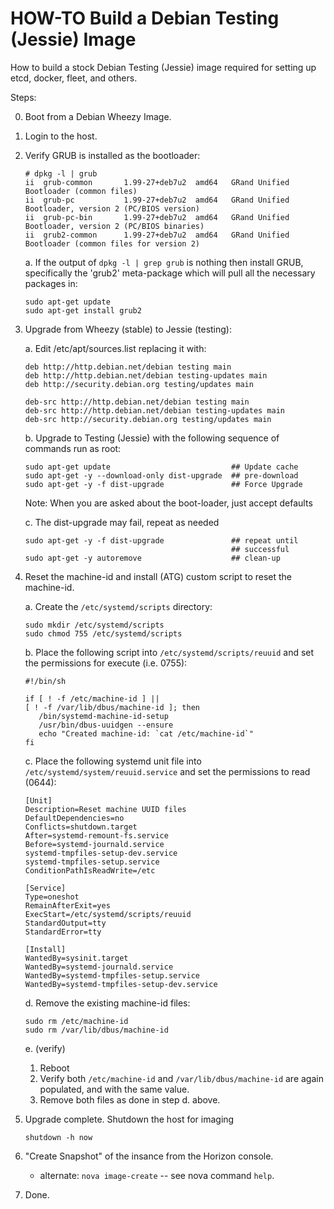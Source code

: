 HOW-TO Build a Debian Testing (Jessie) Image
============================================

How to build a stock Debian Testing (Jessie) image required for setting up etcd, docker, fleet, and others.

Steps: 

0. Boot from a Debian Wheezy Image.

1. Login to the host.

2. Verify GRUB is installed as the bootloader:

   ```
   # dpkg -l | grub
   ii  grub-common       1.99-27+deb7u2  amd64   GRand Unified Bootloader (common files)
   ii  grub-pc           1.99-27+deb7u2  amd64   GRand Unified Bootloader, version 2 (PC/BIOS version)
   ii  grub-pc-bin       1.99-27+deb7u2  amd64   GRand Unified Bootloader, version 2 (PC/BIOS binaries)
   ii  grub2-common      1.99-27+deb7u2  amd64   GRand Unified Bootloader (common files for version 2)
   
   ```
   
   a. If the output of `dpkg -l | grep grub` is nothing then install
      GRUB, specifically the 'grub2' meta-package which will pull all
      the necessary packages in:
      
      ```
      sudo apt-get update
      sudo apt-get install grub2
      ```
   

3. Upgrade from Wheezy (stable) to Jessie (testing):

   a. Edit /etc/apt/sources.list replacing it with:

      ```
      deb http://http.debian.net/debian testing main
      deb http://http.debian.net/debian testing-updates main
      deb http://security.debian.org testing/updates main
      
      deb-src http://http.debian.net/debian testing main
      deb-src http://http.debian.net/debian testing-updates main
      deb-src http://security.debian.org testing/updates main
      ```
    
   b. Upgrade to Testing (Jessie) with the following sequence of commands run as root:

      ```
      sudo apt-get update                           ## Update cache
      sudo apt-get -y --download-only dist-upgrade  ## pre-download
      sudo apt-get -y -f dist-upgrade               ## Force Upgrade
      ```

      Note: When you are asked about the boot-loader, just accept defaults
   
   c. The dist-upgrade may fail, repeat as needed
   
      ```
      sudo apt-get -y -f dist-upgrade               ## repeat until
                                                    ## successful 
      sudo apt-get -y autoremove                    ## clean-up
      ```

4. Reset the machine-id and install (ATG) custom script to reset the 
   machine-id.

   a. Create the `/etc/systemd/scripts` directory:

      ```
      sudo mkdir /etc/systemd/scripts
      sudo chmod 755 /etc/systemd/scripts
      ```

   b. Place the following script into `/etc/systemd/scripts/reuuid` and
      set the permissions for execute (i.e. 0755):
      
      ```
      #!/bin/sh
      
      if [ ! -f /etc/machine-id ] ||
      [ ! -f /var/lib/dbus/machine-id ]; then
         /bin/systemd-machine-id-setup
         /usr/bin/dbus-uuidgen --ensure
         echo "Created machine-id: `cat /etc/machine-id`"
      fi
      ```
   
   c. Place the following systemd unit file into
      `/etc/systemd/system/reuuid.service` and set the permissions to
      read (0644):
      
      ```
      [Unit]
      Description=Reset machine UUID files
      DefaultDependencies=no
      Conflicts=shutdown.target
      After=systemd-remount-fs.service
      Before=systemd-journald.service
      systemd-tmpfiles-setup-dev.service
      systemd-tmpfiles-setup.service
      ConditionPathIsReadWrite=/etc
      
      [Service]
      Type=oneshot
      RemainAfterExit=yes
      ExecStart=/etc/systemd/scripts/reuuid
      StandardOutput=tty
      StandardError=tty
      
      [Install]
      WantedBy=sysinit.target
      WantedBy=systemd-journald.service
      WantedBy=systemd-tmpfiles-setup.service
      WantedBy=systemd-tmpfiles-setup-dev.service
      ```

   d. Remove the existing machine-id files:
   
      ```
      sudo rm /etc/machine-id
      sudo rm /var/lib/dbus/machine-id
      ```
      
   e. (verify)
      1. Reboot
      2. Verify both `/etc/machine-id` and `/var/lib/dbus/machine-id` 
         are again populated, and with the same value.
      3. Remove both files as done in step d. above.

6. Upgrade complete.  Shutdown the host for imaging
   
    ```shutdown -h now```

7. "Create Snapshot" of the insance from the Horizon console.
   - alternate:  ```nova image-create```  -- see nova command ```help```.

8. Done.

